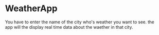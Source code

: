 # WeatherApp
You have to enter the name of the city who's weather you want to see. the app will the display real time data about the waether in that city.
